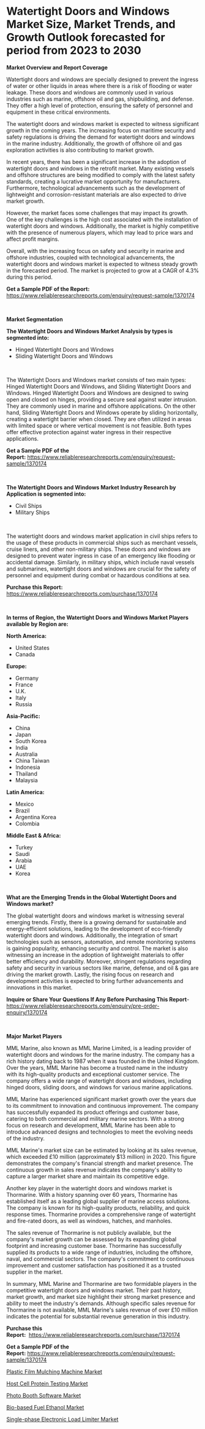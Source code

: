 <p><h1>Watertight Doors and Windows Market Size, Market Trends, and Growth Outlook forecasted for period from 2023 to 2030</h1></p><p><strong>Market Overview and Report Coverage</strong></p>
<p><p>Watertight doors and windows are specially designed to prevent the ingress of water or other liquids in areas where there is a risk of flooding or water leakage. These doors and windows are commonly used in various industries such as marine, offshore oil and gas, shipbuilding, and defense. They offer a high level of protection, ensuring the safety of personnel and equipment in these critical environments.</p><p>The watertight doors and windows market is expected to witness significant growth in the coming years. The increasing focus on maritime security and safety regulations is driving the demand for watertight doors and windows in the marine industry. Additionally, the growth of offshore oil and gas exploration activities is also contributing to market growth.</p><p>In recent years, there has been a significant increase in the adoption of watertight doors and windows in the retrofit market. Many existing vessels and offshore structures are being modified to comply with the latest safety standards, creating a lucrative market opportunity for manufacturers. Furthermore, technological advancements such as the development of lightweight and corrosion-resistant materials are also expected to drive market growth.</p><p>However, the market faces some challenges that may impact its growth. One of the key challenges is the high cost associated with the installation of watertight doors and windows. Additionally, the market is highly competitive with the presence of numerous players, which may lead to price wars and affect profit margins.</p><p>Overall, with the increasing focus on safety and security in marine and offshore industries, coupled with technological advancements, the watertight doors and windows market is expected to witness steady growth in the forecasted period. The market is projected to grow at a CAGR of 4.3% during this period.</p></p>
<p><strong>Get a Sample PDF of the Report:</strong> <a href="https://www.reliableresearchreports.com/enquiry/request-sample/1370174">https://www.reliableresearchreports.com/enquiry/request-sample/1370174</a></p>
<p>&nbsp;</p>
<p><strong>Market Segmentation</strong></p>
<p><strong>The Watertight Doors and Windows Market Analysis by types is segmented into:</strong></p>
<p><ul><li>Hinged Watertight Doors and Windows</li><li>Sliding Watertight Doors and Windows</li></ul></p>
<p>&nbsp;</p>
<p><p>The Watertight Doors and Windows market consists of two main types: Hinged Watertight Doors and Windows, and Sliding Watertight Doors and Windows. Hinged Watertight Doors and Windows are designed to swing open and closed on hinges, providing a secure seal against water intrusion. They are commonly used in marine and offshore applications. On the other hand, Sliding Watertight Doors and Windows operate by sliding horizontally, creating a watertight barrier when closed. They are often utilized in areas with limited space or where vertical movement is not feasible. Both types offer effective protection against water ingress in their respective applications.</p></p>
<p><strong>Get a Sample PDF of the Report:</strong>&nbsp;<a href="https://www.reliableresearchreports.com/enquiry/request-sample/1370174">https://www.reliableresearchreports.com/enquiry/request-sample/1370174</a></p>
<p>&nbsp;</p>
<p><strong>The Watertight Doors and Windows Market Industry Research by Application is segmented into:</strong></p>
<p><ul><li>Civil Ships</li><li>Military Ships</li></ul></p>
<p>&nbsp;</p>
<p><p>The watertight doors and windows market application in civil ships refers to the usage of these products in commercial ships such as merchant vessels, cruise liners, and other non-military ships. These doors and windows are designed to prevent water ingress in case of an emergency like flooding or accidental damage. Similarly, in military ships, which include naval vessels and submarines, watertight doors and windows are crucial for the safety of personnel and equipment during combat or hazardous conditions at sea.</p></p>
<p><strong>Purchase this Report:</strong>&nbsp; <a href="https://www.reliableresearchreports.com/purchase/1370174">https://www.reliableresearchreports.com/purchase/1370174</a></p>
<p>&nbsp;</p>
<p><strong>In terms of Region, the Watertight Doors and Windows Market Players available by Region are:</strong></p>
<p>
    <p> <strong> North America: </strong>
        <ul>
            <li>United States</li>
            <li>Canada</li>
        </ul>
        </p> 
    <p> <strong> Europe: </strong>
        <ul>
            <li>Germany</li>
            <li>France</li>
            <li>U.K.</li>
            <li>Italy</li>
            <li>Russia</li>
        </ul>
        </p> 
    <p> <strong> Asia-Pacific: </strong>
        <ul>
            <li>China</li>
            <li>Japan</li>
            <li>South Korea</li>
            <li>India</li>
            <li>Australia</li>
            <li>China Taiwan</li>
            <li>Indonesia</li>
            <li>Thailand</li>
            <li>Malaysia</li>
        </ul>
        </p> 
    <p> <strong> Latin America: </strong>
        <ul>
            <li>Mexico</li>
            <li>Brazil</li>
            <li>Argentina Korea</li>
            <li>Colombia</li>
        </ul>
        </p> 
    <p> <strong> Middle East & Africa: </strong>
        <ul>
            <li>Turkey</li>
            <li>Saudi</li>
            <li>Arabia</li>
            <li>UAE</li>
            <li>Korea</li>
        </ul>
    </p>
    </p>
<p>&nbsp;</p>
<p><strong>What are the Emerging Trends in the Global Watertight Doors and Windows market?</strong></p>
<p><p>The global watertight doors and windows market is witnessing several emerging trends. Firstly, there is a growing demand for sustainable and energy-efficient solutions, leading to the development of eco-friendly watertight doors and windows. Additionally, the integration of smart technologies such as sensors, automation, and remote monitoring systems is gaining popularity, enhancing security and control. The market is also witnessing an increase in the adoption of lightweight materials to offer better efficiency and durability. Moreover, stringent regulations regarding safety and security in various sectors like marine, defense, and oil & gas are driving the market growth. Lastly, the rising focus on research and development activities is expected to bring further advancements and innovations in this market.</p></p>
<p><strong>Inquire or Share Your Questions If Any Before Purchasing This Report</strong>- <a href="https://www.reliableresearchreports.com/enquiry/pre-order-enquiry/1370174">https://www.reliableresearchreports.com/enquiry/pre-order-enquiry/1370174</a></p>
<p>&nbsp;</p>
<p><strong>Major Market Players</strong></p>
<p><p>MML Marine, also known as MML Marine Limited, is a leading provider of watertight doors and windows for the marine industry. The company has a rich history dating back to 1987 when it was founded in the United Kingdom. Over the years, MML Marine has become a trusted name in the industry with its high-quality products and exceptional customer service. The company offers a wide range of watertight doors and windows, including hinged doors, sliding doors, and windows for various marine applications.</p><p>MML Marine has experienced significant market growth over the years due to its commitment to innovation and continuous improvement. The company has successfully expanded its product offerings and customer base, catering to both commercial and military marine sectors. With a strong focus on research and development, MML Marine has been able to introduce advanced designs and technologies to meet the evolving needs of the industry.</p><p>MML Marine's market size can be estimated by looking at its sales revenue, which exceeded £10 million (approximately $13 million) in 2020. This figure demonstrates the company's financial strength and market presence. The continuous growth in sales revenue indicates the company's ability to capture a larger market share and maintain its competitive edge.</p><p>Another key player in the watertight doors and windows market is Thormarine. With a history spanning over 60 years, Thormarine has established itself as a leading global supplier of marine access solutions. The company is known for its high-quality products, reliability, and quick response times. Thormarine provides a comprehensive range of watertight and fire-rated doors, as well as windows, hatches, and manholes.</p><p>The sales revenue of Thormarine is not publicly available, but the company's market growth can be assessed by its expanding global footprint and increasing customer base. Thormarine has successfully supplied its products to a wide range of industries, including the offshore, naval, and commercial sectors. The company's commitment to continuous improvement and customer satisfaction has positioned it as a trusted supplier in the market.</p><p>In summary, MML Marine and Thormarine are two formidable players in the competitive watertight doors and windows market. Their past history, market growth, and market size highlight their strong market presence and ability to meet the industry's demands. Although specific sales revenue for Thormarine is not available, MML Marine's sales revenue of over £10 million indicates the potential for substantial revenue generation in this industry.</p></p>
<p><strong>Purchase this Report:</strong>&nbsp;&nbsp;<a href="https://www.reliableresearchreports.com/purchase/1370174">https://www.reliableresearchreports.com/purchase/1370174</a></p>
<p></p>
<p><strong>Get a Sample PDF of the Report:</strong>&nbsp;<a href="https://www.reliableresearchreports.com/enquiry/request-sample/1370174">https://www.reliableresearchreports.com/enquiry/request-sample/1370174</a></p>
<p><p><a href="https://github.com/ChiragRP21/Market-Research-Report-List-1/blob/main/plastic-film-mulching-machine-market.md">Plastic Film Mulching Machine Market</a></p><p><a href="https://medium.com/@taraktanay7654/host-cell-protein-testing-market-size-cagr-trends-2024-2030-2aa34f10dfd0">Host Cell Protein Testing Market</a></p><p><a href="https://medium.com/@ryansai15420/photo-booth-software-market-size-cagr-trends-2024-2030-0ec00cd68043">Photo Booth Software Market</a></p><p><a href="https://www.linkedin.com/pulse/bio-based-fuel-ethanol-market-challenges-opportunities-growth-pxjie/">Bio-based Fuel Ethanol Market</a></p><p><a href="https://www.linkedin.com/pulse/single-phase-electronic-load-limiter-market-size-share-global-cs1de/">Single-phase Electronic Load Limiter Market</a></p></p>